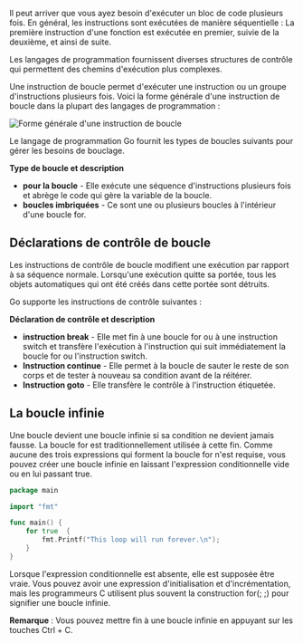 Il peut arriver que vous ayez besoin d'exécuter un bloc de code plusieurs fois. En général, les instructions sont exécutées de manière séquentielle : La première instruction d'une fonction est exécutée en premier, suivie de la deuxième, et ainsi de suite.

Les langages de programmation fournissent diverses structures de contrôle qui permettent des chemins d'exécution plus complexes.

Une instruction de boucle permet d'exécuter une instruction ou un groupe d'instructions plusieurs fois. Voici la forme générale d'une instruction de boucle dans la plupart des langages de programmation :

![Forme générale d'une instruction de boucle](https://raw.githubusercontent.com/Microleadoff/content/master/lang/fr/courses/D%C3%A9veloppement%20G%C3%A9n%C3%A9rique/GO/courses/0100%20-%20Boucles/images/image1.jpg)

Le langage de programmation Go fournit les types de boucles suivants pour gérer les besoins de bouclage.

**Type de boucle et description**

- **pour la boucle** - Elle exécute une séquence d'instructions plusieurs fois et abrège le code qui gère la variable de la boucle.
- **boucles imbriquées** - Ce sont une ou plusieurs boucles à l'intérieur d'une boucle for.

## Déclarations de contrôle de boucle

Les instructions de contrôle de boucle modifient une exécution par rapport à sa séquence normale. Lorsqu'une exécution quitte sa portée, tous les objets automatiques qui ont été créés dans cette portée sont détruits.

Go supporte les instructions de contrôle suivantes :

**Déclaration de contrôle et description**

- **instruction break** - Elle met fin à une boucle for ou à une instruction switch et transfère l'exécution à l'instruction qui suit immédiatement la boucle for ou l'instruction switch.
- **Instruction continue** - Elle permet à la boucle de sauter le reste de son corps et de tester à nouveau sa condition avant de la réitérer.
- **Instruction goto** - Elle transfère le contrôle à l'instruction étiquetée.

## La boucle infinie

Une boucle devient une boucle infinie si sa condition ne devient jamais fausse. La boucle for est traditionnellement utilisée à cette fin. Comme aucune des trois expressions qui forment la boucle for n'est requise, vous pouvez créer une boucle infinie en laissant l'expression conditionnelle vide ou en lui passant true.

```go
package main

import "fmt"

func main() {
    for true  {
        fmt.Printf("This loop will run forever.\n");
    }
}
```

Lorsque l'expression conditionnelle est absente, elle est supposée être vraie. Vous pouvez avoir une expression d'initialisation et d'incrémentation, mais les programmeurs C utilisent plus souvent la construction for(; ;) pour signifier une boucle infinie.

__Remarque__ : Vous pouvez mettre fin à une boucle infinie en appuyant sur les touches Ctrl + C.